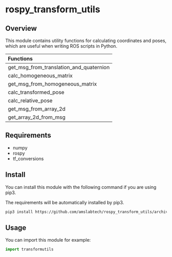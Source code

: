 # rospy_transform_utils

## Overview

This module contains utility functions for calculating coordinates and poses, which are useful when writing ROS scripts in Python.

|Functions|
|:-|
|get_msg_from_translation_and_quaternion|
|calc_homogeneous_matrix|
|get_msg_from_homogeneous_matrix|
|calc_transformed_pose|
|calc_relative_pose|
|get_msg_from_array_2d|
|get_array_2d_from_msg|

## Requirements

- numpy
- rospy
- tf_conversions


## Install

You can install this module with the following command if you are using pip3.

The requirements will be automatically installed by pip3.

```sh
pip3 install https://github.com/amslabtech/rospy_transform_utils/archive/master.zip
```

## Usage

You can import this module for example:

```python
import transformutils
```
